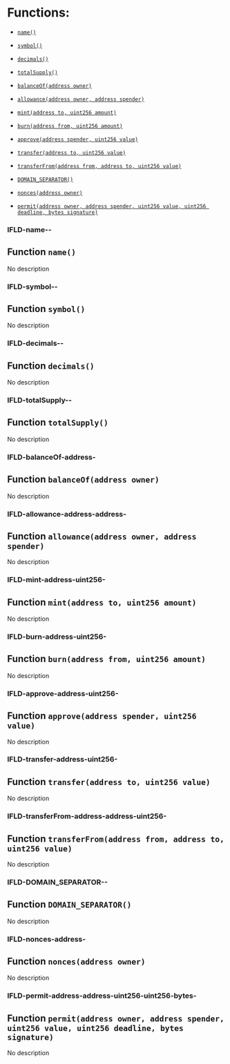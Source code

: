 # Functions:

- [`name()`](#IFLD-name--)

- [`symbol()`](#IFLD-symbol--)

- [`decimals()`](#IFLD-decimals--)

- [`totalSupply()`](#IFLD-totalSupply--)

- [`balanceOf(address owner)`](#IFLD-balanceOf-address-)

- [`allowance(address owner, address spender)`](#IFLD-allowance-address-address-)

- [`mint(address to, uint256 amount)`](#IFLD-mint-address-uint256-)

- [`burn(address from, uint256 amount)`](#IFLD-burn-address-uint256-)

- [`approve(address spender, uint256 value)`](#IFLD-approve-address-uint256-)

- [`transfer(address to, uint256 value)`](#IFLD-transfer-address-uint256-)

- [`transferFrom(address from, address to, uint256 value)`](#IFLD-transferFrom-address-address-uint256-)

- [`DOMAIN_SEPARATOR()`](#IFLD-DOMAIN_SEPARATOR--)

- [`nonces(address owner)`](#IFLD-nonces-address-)

- [`permit(address owner, address spender, uint256 value, uint256 deadline, bytes signature)`](#IFLD-permit-address-address-uint256-uint256-bytes-)

### IFLD-name--

## Function `name()`

No description

### IFLD-symbol--

## Function `symbol()`

No description

### IFLD-decimals--

## Function `decimals()`

No description

### IFLD-totalSupply--

## Function `totalSupply()`

No description

### IFLD-balanceOf-address-

## Function `balanceOf(address owner)`

No description

### IFLD-allowance-address-address-

## Function `allowance(address owner, address spender)`

No description

### IFLD-mint-address-uint256-

## Function `mint(address to, uint256 amount)`

No description

### IFLD-burn-address-uint256-

## Function `burn(address from, uint256 amount)`

No description

### IFLD-approve-address-uint256-

## Function `approve(address spender, uint256 value)`

No description

### IFLD-transfer-address-uint256-

## Function `transfer(address to, uint256 value)`

No description

### IFLD-transferFrom-address-address-uint256-

## Function `transferFrom(address from, address to, uint256 value)`

No description

### IFLD-DOMAIN_SEPARATOR--

## Function `DOMAIN_SEPARATOR()`

No description

### IFLD-nonces-address-

## Function `nonces(address owner)`

No description

### IFLD-permit-address-address-uint256-uint256-bytes-

## Function `permit(address owner, address spender, uint256 value, uint256 deadline, bytes signature)`

No description
